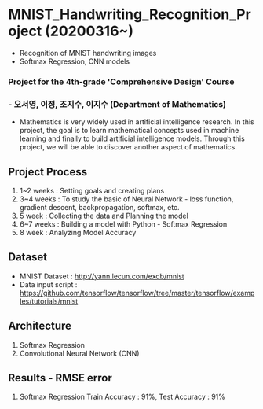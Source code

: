 # MNIST_Handwriting_Recognition_Project (20200316~)
- Recognition of MNIST handwriting images
- Softmax Regression, CNN models

### Project for the 4th-grade 'Comprehensive Design' Course 
### - 오서영, 이정, 조지수, 이지수 (Department of Mathematics)
- Mathematics is very widely used in artificial intelligence research.
In this project, the goal is to learn mathematical concepts used in machine learning
and finally to build artificial intelligence models. 
Through this project, we will be able to discover another aspect of mathematics.


## Project Process
1. 1~2 weeks : Setting goals and creating plans
2. 3~4 weeks : To study the basic of Neural Network - loss function, gradient descent, backpropagation, softmax, etc.
3. 5 week : Collecting the data and Planning the model
4. 6~7 weeks : Building a model with Python - Softmax Regression
5. 8 week : Analyzing Model Accuracy

## Dataset
- MNIST Dataset : http://yann.lecun.com/exdb/mnist
- Data input script : https://github.com/tensorflow/tensorflow/tree/master/tensorflow/examples/tutorials/mnist

## Architecture
1. Softmax Regression
2. Convolutional Neural Network (CNN)

## Results - RMSE error
1. Softmax Regression
    Train Accuracy : 91%, Test Accuracy : 91%
